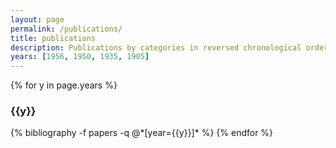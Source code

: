 ```yaml
---
layout: page
permalink: /publications/
title: publications
description: Publications by categories in reversed chronological order.
years: [1956, 1950, 1935, 1905]
---
```


{% for y in page.years %}
  <h3 class="year">{{y}}</h3>
  {% bibliography -f papers -q @*[year={{y}}]* %}
{% endfor %}
